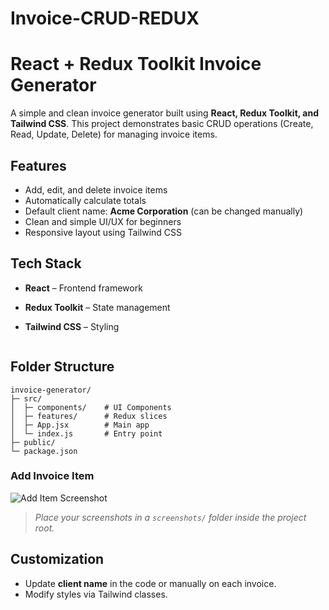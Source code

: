 # Invoice-CRUD-REDUX
# React + Redux Toolkit Invoice Generator

A simple and clean invoice generator built using **React, Redux Toolkit, and Tailwind CSS**. This project demonstrates basic CRUD operations (Create, Read, Update, Delete) for managing invoice items.

## Features
- Add, edit, and delete invoice items
- Automatically calculate totals
- Default client name: **Acme Corporation** (can be changed manually)
- Clean and simple UI/UX for beginners
- Responsive layout using Tailwind CSS

## Tech Stack
- **React** – Frontend framework
- **Redux Toolkit** – State management
- **Tailwind CSS** – Styling


   ```

## Folder Structure
```
invoice-generator/
├─ src/
│  ├─ components/    # UI Components
│  ├─ features/      # Redux slices
│  ├─ App.jsx        # Main app
│  └─ index.js       # Entry point
├─ public/
└─ package.json
```


### Add Invoice Item
![Add Item Screenshot](./screenshots/add-item.png)

> *Place your screenshots in a `screenshots/` folder inside the project root.*

## Customization
- Update **client name** in the code or manually on each invoice.
- Modify styles via Tailwind classes.


